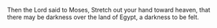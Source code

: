 Then the Lord said to Moses, Stretch out your hand toward heaven, that there may be darkness over the land of Egypt, a darkness to be felt.
